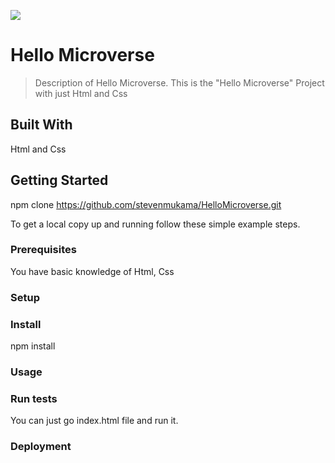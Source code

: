 ![](https://img.shields.io/badge/Microverse-blueviolet)

# Hello Microverse

> Description of Hello Microverse.
This is the "Hello Microverse" Project with just Html and Css

## Built With

Html and Css


## Getting Started

npm clone https://github.com/stevenmukama/HelloMicroverse.git 


To get a local copy up and running follow these simple example steps.

### Prerequisites
You have basic knowledge of Html, Css
### Setup

### Install
npm install
### Usage

### Run tests
You can just go index.html file and run it.
### Deployment